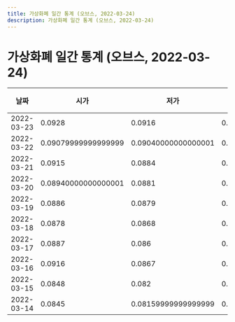 ```yaml
---
title: 가상화폐 일간 통계 (오브스, 2022-03-24)
description: 가상화폐 일간 통계 (오브스, 2022-03-24)
---
```



가상화폐 일간 통계 (오브스, 2022-03-24)
===

|날짜|시가|저가|고가|종가|비고|
|--|--|--|--|--|--|
|2022-03-23|0.0928|0.0916|0.0938|0.093|    |
|2022-03-22|0.09079999999999999|0.09040000000000001|0.0937|0.0928|    |
|2022-03-21|0.0915|0.0884|0.097|0.09090000000000001|    |
|2022-03-20|0.08940000000000001|0.0881|0.094|0.09140000000000001|    |
|2022-03-19|0.0886|0.0879|0.08990000000000001|0.08940000000000001|    |
|2022-03-18|0.0878|0.0868|0.0886|0.0886|    |
|2022-03-17|0.0887|0.086|0.0907|0.0878|    |
|2022-03-16|0.0916|0.0867|0.09559999999999999|0.0887|    |
|2022-03-15|0.0848|0.082|0.0933|0.0915|    |
|2022-03-14|0.0845|0.08159999999999999|0.0862|0.0849|    |
